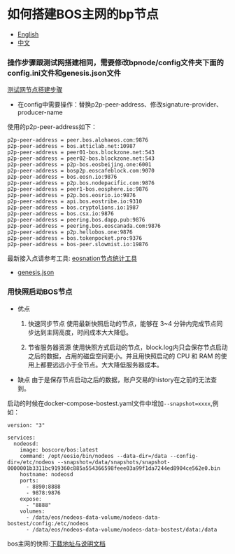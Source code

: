 # 如何搭建BOS主网的bp节点

- [English](deploy-mainnetbp-EN.md)
- [中文](deploy-mainnetbp.md)

### 操作步骤跟测试网搭建相同，需要修改bpnode/config文件夹下面的config.ini文件和genesis.json文件

[测试网节点搭建步骤](https://github.com/boscore/bos-testnet/blob/master/README.md)

- 在config中需要操作：替换p2p-peer-address、修改signature-provider、producer-name

使用的p2p-peer-address如下：
```
p2p-peer-address = peer.bos.alohaeos.com:9876
p2p-peer-address = bos.atticlab.net:10987
p2p-peer-address = peer01-bos.blockzone.net:543
p2p-peer-address = peer02-bos.blockzone.net:543
p2p-peer-address = p2p-bos.eosbeijing.one:6001
p2p-peer-address = bosp2p.eoscafeblock.com:9070
p2p-peer-address = bos.eosn.io:9876
p2p-peer-address = p2p.bos.nodepacific.com:9876
p2p-peer-address = peer1-bos.eosphere.io:9876
p2p-peer-address = p2p.bos.eosrio.io:9876
p2p-peer-address = api.bos.eostribe.io:9310
p2p-peer-address = bos.cryptolions.io:1987
p2p-peer-address = bos.csx.io:9876
p2p-peer-address = peering.bos.dapp.pub:9876
p2p-peer-address = peering.bos.eoscanada.com:9876
p2p-peer-address = p2p.hellobos.one:9876
p2p-peer-address = bos.tokenpocket.pro:9376
p2p-peer-address = bos-peer.slowmist.io:19876

```
最新接入点请参考工具: [eosnation节点统计工具](https://validate.eosnation.io/bos/reports/endpoints.html)


- [genesis.json](https://github.com/boscore/bosres/blob/master/genesis.json)


### 用快照启动BOS节点

- 优点
  1. 快速同步节点
  使用最新快照启动的节点，能够在 3~4 分钟内完成节点同步达到主网高度，时间成本大大降低。
  
  2. 节省服务器资源
  使用快照方式启动的节点，block.log内只会保存节点启动之后的数据，占用的磁盘空间更小。并且用快照启动的 CPU 和 RAM 的使用上都要远远小于全节点。大大降低服务器成本。

- 缺点
  由于是保存节点启动之后的数据，账户交易的history在之前的无法查到。


启动的时候在docker-compose-bostest.yaml文件中增加```--snapshot=xxxx```,例如：
```
version: "3"

services:
  nodeosd:
    image: boscore/bos:latest
    command: /opt/eosio/bin/nodeos --data-dir=/data --config-dir=/etc/nodeos --snapshot=/data/snapshots/snapshot-0000001b3311bc919360c885a554366598feee03a99f1da7244ed8904ce562e0.bin
    hostname: nodeosd
    ports:
      - 8890:8888
      - 9878:9876
    expose:
      - "8888"
    volumes:
      - /data/eos/nodeos-data-volume/nodeos-data-bostest/config:/etc/nodeos
      - /data/eos/nodeos-data-volume/nodeos-data-bostest/data:/data
```

bos主网的快照:[下载地址与说明文档](https://eosnode.tools/snapshots/bos)
